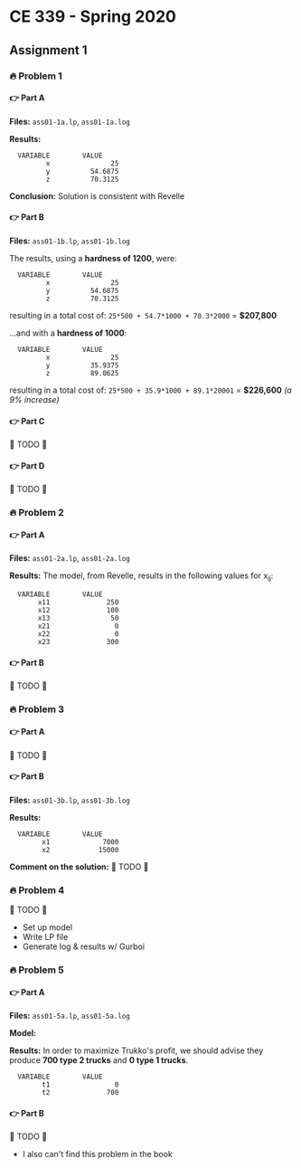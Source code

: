 # CE 339 - Spring 2020

## Assignment 1
### 🔥 Problem 1
#### 👉 Part A
**Files:** `ass01-1a.lp`, `ass01-1a.log`

**Results:**
```
  VARIABLE        VALUE
         x               25
         y          54.6875
         z          70.3125
```

**Conclusion:** Solution is consistent with Revelle

#### 👉 Part B
**Files:** `ass01-1b.lp`, `ass01-1b.log`

The results, using a **hardness of 1200**, were:
```
  VARIABLE        VALUE
         x               25
         y          54.6875
         z          70.3125
```
resulting in a total cost of:
`25*500 + 54.7*1000 + 70.3*2000` = **$207,800**


...and with a **hardness of 1000**:
```
  VARIABLE        VALUE
         x               25
         y          35.9375
         z          89.0625
``` 
resulting in a total cost of:
`25*500 + 35.9*1000 + 89.1*20001` = **$226,600** *(a 9% increase)*

#### 👉 Part C
🚨 TODO 🚨

#### 👉 Part D
🚨 TODO 🚨

### 🔥 Problem 2
#### 👉 Part A
**Files:** `ass01-2a.lp`, `ass01-2a.log`

**Results:**
The model, from Revelle, results in the following values for x<sub>ij</sub>:
```
  VARIABLE        VALUE
       x11              250
       x12              100
       x13               50
       x21                0
       x22                0
       x23              300
```

#### 👉 Part B
🚨 TODO 🚨 

### 🔥 Problem 3
#### 👉 Part A
🚨 TODO 🚨

#### 👉 Part B
**Files:** `ass01-3b.lp`, `ass01-3b.log`

**Results:**
```
  VARIABLE        VALUE
        x1             7000
        x2            15000
```

**Comment on the solution:** 🚨 TODO 🚨 

### 🔥 Problem 4
🚨 TODO 🚨
- Set up model
- Write LP file
- Generate log & results w/ Gurboi

### 🔥 Problem 5
#### 👉 Part A
**Files:** `ass01-5a.lp`, `ass01-5a.log`

**Model:** 

**Results:**
In order to maximize Trukko's profit, we should advise they produce **700 type 2 trucks** and **0 type 1 trucks**.
```
  VARIABLE        VALUE
        t1                0
        t2              700
```

#### 👉 Part B
🚨 TODO 🚨
- I also can't find this problem in the book